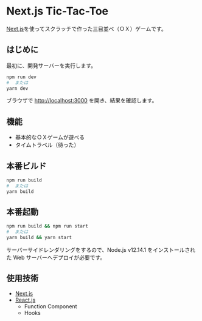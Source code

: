 # Next.js Tic-Tac-Toe

[Next.js](https://nextjs.org/)を使ってスクラッチで作った三目並べ（ＯＸ）ゲームです。

## はじめに

最初に、開発サーバーを実行します。

```bash
npm run dev
#  または
yarn dev
```

ブラウザで [<http://localhost:3000>](http://localhost:3000) を開き、結果を確認します。

## 機能

- 基本的なＯＸゲームが遊べる
- タイムトラベル（待った）

## 本番ビルド

```bash
npm run build
#  または
yarn build
```

## 本番起動

```bash
npm run build && npm run start
#  または
yarn build && yarn start
```

サーバーサイドレンダリングをするので、Node.js v12.14.1 をインストールされた Web サーバーへデプロイが必要です。

## 使用技術

- [Next.js](https://nextjs.org/)
- [React.js](https://reactjs.org/)
  - Function Component
  - Hooks
